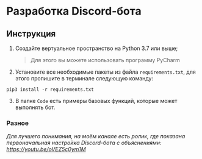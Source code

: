# Разработка Discord-бота

## Инструкция

1)  Создайте вертуальное пространство на Python 3.7 или выше;
    > Для этого вы можете использовать программу PyCharm

2)  Установите все необходимые пакеты из файла `requirements.txt`, для этого пропишите в терминале следующую команду:
```
pip3 install -r requirements.txt
```
3)  В папке `Code` есть примеры базовых функций, которые может выполнять бот.

### Разное

*Для лучшего понимания, на моём канале есть ролик, где показана первоначальная настройка Discord-бота с объяснениями: https://youtu.be/oVEZ5c0ym1M*
